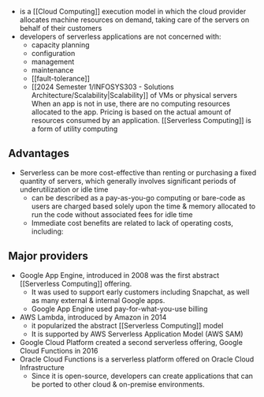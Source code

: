 - is a [[Cloud Computing]] execution model in which the cloud provider allocates machine resources on demand, taking care of the servers on behalf of their customers
- developers of serverless applications are not concerned with:
	- capacity planning
	- configuration
	- management
	- maintenance
	- [[fault-tolerance]]
	- [[2024 Semester 1/INFOSYS303 - Solutions Architecture/Scalability|Scalability]]
		of VMs or physical servers
When an app is not in use, there are no computing resources allocated to the app. Pricing is based on the actual amount of resources consumed by an application. [[Serverless Computing]] is a form of utility computing
## Advantages
- Serverless can be more cost-effective than renting or purchasing a fixed quantity of servers, which generally involves significant periods of underutilization or idle time
	- can be described as a pay-as-you-go computing or bare-code as users are charged based solely upon the time & memory allocated to run the code without associated fees for idle time
	- Immediate cost benefits are related to lack of operating costs, including:
## Major providers
- Google App Engine, introduced in 2008 was the first abstract [[Serverless Computing]] offering.
	- It was used to support early customers including Snapchat, as well as many external & internal Google apps.
	- Google App Engine used pay-for-what-you-use billing
- AWS Lambda, introduced by Amazon in 2014
	- it popularized the abstract [[Serverless Computing]] model
	- It is supported by AWS Serverless Application Model (AWS SAM)
- Google Cloud Platform created a second serverless offering, Google Cloud Functions in 2016
- Oracle Cloud Functions is a serverless platform offered on Oracle Cloud Infrastructure
	- Since it is open-source, developers can create applications that can be ported to other cloud & on-premise environments.